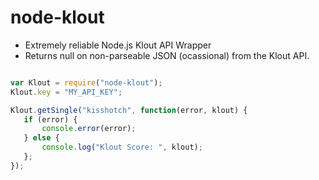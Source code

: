 
node-klout
==========

 * Extremely reliable Node.js Klout API Wrapper
 * Returns null on non-parseable JSON (ocassional) from the Klout API.
 
 ```javascript

var Klout = require("node-klout");
Klout.key = "MY_API_KEY";

Klout.getSingle("kisshotch", function(error, klout) {
	if (error) {
		console.error(error); 
	} else {
		console.log("Klout Score: ", klout);
	};
});
 ```
